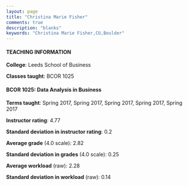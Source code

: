 ```yaml
---
layout: page
title: "Christina Marie Fisher" 
comments: true
description: "blanks"
keywords: "Christina Marie Fisher,CU,Boulder"
---
```

<head>
<script src="https://ajax.googleapis.com/ajax/libs/jquery/2.1.3/jquery.min.js"></script>
<script src="https://dl.dropboxusercontent.com/s/pc42nxpaw1ea4o9/highcharts.js?dl=0"></script>
<!-- <script src="../assets/js/highcharts.js"></script> -->
<style type="text/css">@font-face {
	font-family: "Bebas Neue";
	src: url(https://www.filehosting.org/file/details/544349/BebasNeue Regular.otf) format("opentype");
	}
	h1.Bebas { 
		font-family: "Bebas Neue", Verdana, Tahoma;
	}
</style>
</head>
	   
#### TEACHING INFORMATION

**College**: Leeds School of Business

**Classes taught**: BCOR 1025

#### BCOR 1025: Data Analysis in Business

**Terms taught**: Spring 2017, Spring 2017, Spring 2017, Spring 2017, Spring 2017

**Instructor rating**: 4.77

**Standard deviation in instructor rating**: 0.2

**Average grade** (4.0 scale): 2.82

**Standard deviation in grades** (4.0 scale): 0.25

**Average workload** (raw): 2.28

**Standard deviation in workload** (raw): 0.14

